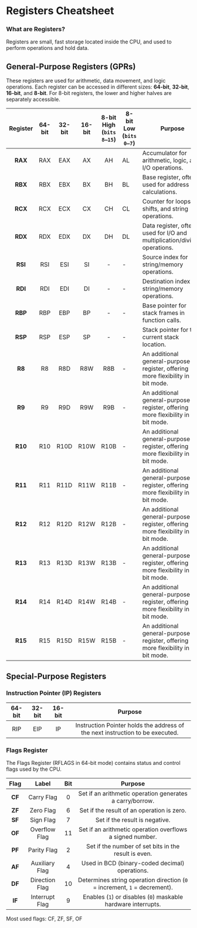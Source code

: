# Registers Cheatsheet
### What are Registers?
Registers are small, fast storage located inside the CPU, and used to perform operations and hold data.

## General-Purpose Registers (GPRs)

These registers are used for arithmetic, data movement, and logic operations. Each register can be accessed in different sizes: **64-bit**, **32-bit**, **16-bit**, and **8-bit**. For 8-bit registers, the lower and higher halves are separately accessible.

| Register | 64-bit | 32-bit | 16-bit | 8-bit High (`bits 8–15`)| 8-bit Low (`bits 0–7`) | Purpose                                                                    |
|:--------:|:------:|:------:|:------:|:---------------------------:|------------------------|----------------------------------------------------------------------------|
| **RAX**  | RAX    | EAX    | AX     | AH                          | AL                     | Accumulator for arithmetic, logic, and I/O operations.                     |
| **RBX**  | RBX    | EBX    | BX     | BH                          | BL                     | Base register, often used for address calculations.                        |
| **RCX**  | RCX    | ECX    | CX     | CH                          | CL                     | Counter for loops, shifts, and string operations.                          |
| **RDX**  | RDX    | EDX    | DX     | DH                          | DL                     | Data register, often used for I/O and multiplication/division operations.  |
| **RSI**  | RSI    | ESI    | SI     | -                           | -                      | Source index for string/memory operations.                                 |
| **RDI**  | RDI    | EDI    | DI     | -                           | -                      | Destination index for string/memory operations.                            |
| **RBP**  | RBP    | EBP    | BP     | -                           | -                      | Base pointer for stack frames in function calls.                           |
| **RSP**  | RSP    | ESP    | SP     | -                           | -                      | Stack pointer for the current stack location.                              |
| **R8**   | R8     | R8D    | R8W    | R8B                         | -                      | An additional general-purpose register, offering more flexibility in 64-bit mode.|
| **R9**   | R9     | R9D    | R9W    | R9B                         | -                      | An additional general-purpose register, offering more flexibility in 64-bit mode.|
| **R10**  | R10    | R10D   | R10W   | R10B                        | -                      | An additional general-purpose register, offering more flexibility in 64-bit mode.|
| **R11**  | R11    | R11D   | R11W   | R11B                        | -                      | An additional general-purpose register, offering more flexibility in 64-bit mode.|
| **R12**  | R12    | R12D   | R12W   | R12B                        | -                      | An additional general-purpose register, offering more flexibility in 64-bit mode.|
| **R13**  | R13    | R13D   | R13W   | R13B                        | -                      | An additional general-purpose register, offering more flexibility in 64-bit mode.|
| **R14**  | R14    | R14D   | R14W   | R14B                        | -                      | An additional general-purpose register, offering more flexibility in 64-bit mode.|
| **R15**  | R15    | R15D   | R15W   | R15B                        | -                      | An additional general-purpose register, offering more flexibility in 64-bit mode.|

## Special-Purpose Registers
### Instruction Pointer (IP) Registers
| 64-bit | 32-bit | 16-bit | Purpose |
|:------:|:------:|:------:|:-------:|
| RIP        | EIP        | 	IP       | Instruction Pointer holds the address of the next instruction to be executed.|



### **Flags Register**
The Flags Register (RFLAGS in 64-bit mode) contains status and control flags used by the CPU.

| **Flag**    | **Label**      | **Bit** | **Purpose**                                                                              |
|:-----------:|:--------------:|:-------:|:----------------------------------------------------------------------------------------:|
| **CF**      |Carry Flag      | 0       | Set if an arithmetic operation generates a carry/borrow.                                 |
| **ZF**      |Zero Flag       | 6       | Set if the result of an operation is zero.                                               |
| **SF**      |Sign Flag       | 7       | Set if the result is negative.                                                           |
| **OF**      |Overflow Flag   | 11      | Set if an arithmetic operation overflows a signed number.                                |
| **PF**      |Parity Flag     | 2       | Set if the number of set bits in the result is even.                                     |
| **AF**      |Auxiliary Flag  | 4       | Used in BCD (binary-coded decimal) operations.                                           |
| **DF**      |Direction Flag  | 10      | Determines string operation direction (`0` = increment, `1` = decrement).                |
| **IF**      |Interrupt Flag  | 9       | Enables (`1`) or disables (`0`) maskable hardware interrupts.                            |

Most used flags: CF, ZF, SF, OF




